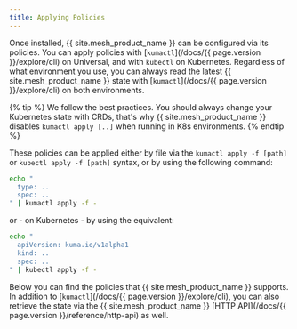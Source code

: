 ```yaml
---
title: Applying Policies
---
```


Once installed, {{ site.mesh_product_name }} can be configured via its policies. You can apply policies with [`kumactl`](/docs/{{ page.version }}/explore/cli) on Universal, and with `kubectl` on Kubernetes. Regardless of what environment you use, you can always read the latest {{ site.mesh_product_name }} state with [`kumactl`](/docs/{{ page.version }}/explore/cli) on both environments.

{% tip %}
We follow the best practices. You should always change your Kubernetes state with CRDs, that's why {{ site.mesh_product_name }} disables `kumactl apply [..]` when running in K8s environments.
{% endtip %}

These policies can be applied either by file via the `kumactl apply -f [path]` or `kubectl apply -f [path]` syntax, or by using the following command:

```sh
echo "
  type: ..
  spec: ..
" | kumactl apply -f -
```

or - on Kubernetes - by using the equivalent:

```sh
echo "
  apiVersion: kuma.io/v1alpha1
  kind: ..
  spec: ..
" | kubectl apply -f -
```

Below you can find the policies that {{ site.mesh_product_name }} supports. In addition to [`kumactl`](/docs/{{ page.version }}/explore/cli), you can also retrieve the state via the {{ site.mesh_product_name }} [HTTP API](/docs/{{ page.version }}/reference/http-api) as well.
